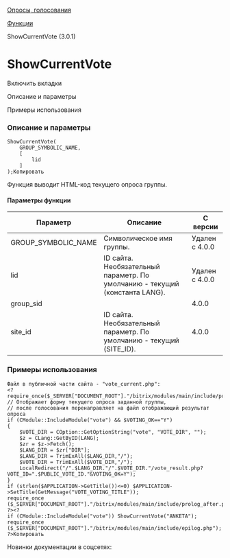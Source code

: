 [Опросы, голосования](/api_help/vote/index.php)

[Функции](/api_help/vote/function/index.php)

ShowCurrentVote (3.0.1)

ShowCurrentVote
===============

Включить вкладки

Описание и параметры

Примеры использования

### Описание и параметры

```
ShowCurrentVote(
	GROUP_SYMBOLIC_NAME, 
	[
		lid
	]
);Копировать
```

Функция выводит HTML-код текущего опроса группы.

#### Параметры функции

| Параметр | Описание | С версии |
| --- | --- | --- |
| GROUP\_SYMBOLIC\_NAME | Символическое имя группы. | Удален с 4.0.0 |
| lid | ID сайта. Необязательный параметр. По умолчанию - текущий (константа LANG). | Удален с 4.0.0 |
| group\_sid |  | 4.0.0 |
| site\_id | ID сайта. Необязательный параметр. По умолчанию - текущий (SITE\_ID). | 4.0.0 |

### Примеры использования

```
Файл в публичной части сайта - "vote_current.php":
<?
require_once($_SERVER["DOCUMENT_ROOT"]."/bitrix/modules/main/include/prolog_before.php");
// Отображает форму текущего опроса заданной группы,
// после голосования перенаправляет на файл отображающий результат опроса
if (CModule::IncludeModule("vote") && $VOTING_OK=="Y") 
{
	$VOTE_DIR = COption::GetOptionString("vote", "VOTE_DIR", "");
	$z = CLang::GetByID(LANG);
	$zr = $z->Fetch();
	$LANG_DIR = $zr["DIR"];
	$LANG_DIR = TrimExAll($LANG_DIR,"/");
	$VOTE_DIR = TrimExAll($VOTE_DIR,"/");
	LocalRedirect("/".$LANG_DIR."/".$VOTE_DIR."/vote_result.php?VOTE_ID=".$PUBLIC_VOTE_ID."&VOTING_OK=Y");
}
if (strlen($APPLICATION->GetTitle())<=0) $APPLICATION->SetTitle(GetMessage("VOTE_VOTING_TITLE"));
require_once ($_SERVER["DOCUMENT_ROOT"]."/bitrix/modules/main/include/prolog_after.php");
?><?
if (CModule::IncludeModule("vote")) ShowCurrentVote("ANKETA");
require_once ($_SERVER["DOCUMENT_ROOT"]."/bitrix/modules/main/include/epilog.php");
?>Копировать
```

Новинки документации в соцсетях: